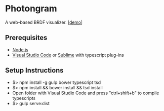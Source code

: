 # Photongram

A web-based BRDF visualizer. [[demo](http://shihchinw.github.io/photongram/)]

## Prerequisites

* [Node.js](https://nodejs.org/en/)
* [Visual Studio Code](https://code.visualstudio.com) or [Sublime](https://www.sublimetext.com/3) with typescript plug-ins

## Setup Instructions

* $> npm install -g gulp bower typescript tsd
* $> npm install && bower install && tsd install
* Open folder with Visual Studio Code and press "ctrl+shift+b" to compile typescripts
* $> gulp serve:dist
